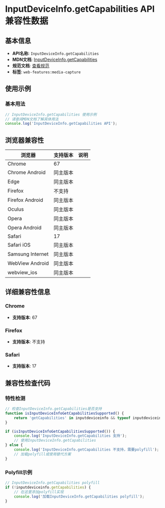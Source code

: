 # InputDeviceInfo.getCapabilities API 兼容性数据

## 基本信息

- **API名称**: `InputDeviceInfo.getCapabilities`
- **MDN文档**: [InputDeviceInfo.getCapabilities](https://developer.mozilla.org/docs/Web/API/InputDeviceInfo/getCapabilities)
- **规范文档**: [查看规范](https://w3c.github.io/mediacapture-main/#dom-inputdeviceinfo-getcapabilities)
- **标签**: `web-features:media-capture`

## 使用示例

### 基本用法

```javascript
// InputDeviceInfo.getCapabilities 使用示例
// 请查阅MDN文档了解具体用法
console.log('InputDeviceInfo.getCapabilities API');
```

## 浏览器兼容性

| 浏览器 | 支持版本 | 说明 |
|--------|----------|------|
| Chrome | 67 |  |
| Chrome Android | 同主版本 |  |
| Edge | 同主版本 |  |
| Firefox | 不支持 |  |
| Firefox Android | 同主版本 |  |
| Oculus | 同主版本 |  |
| Opera | 同主版本 |  |
| Opera Android | 同主版本 |  |
| Safari | 17 |  |
| Safari iOS | 同主版本 |  |
| Samsung Internet | 同主版本 |  |
| WebView Android | 同主版本 |  |
| webview_ios | 同主版本 |  |

## 详细兼容性信息

### Chrome

- **支持版本**: 67

### Firefox

- **支持版本**: 不支持

### Safari

- **支持版本**: 17

## 兼容性检查代码

### 特性检测

```javascript
// 检查InputDeviceInfo.getCapabilities是否支持
function isInputDeviceInfoGetCapabilitiesSupported() {
    return 'getCapabilities' in inputdeviceinfo && typeof inputdeviceinfo.getCapabilities === 'function';
}

if (isInputDeviceInfoGetCapabilitiesSupported()) {
    console.log('InputDeviceInfo.getCapabilities 支持');
    // 使用InputDeviceInfo.getCapabilities
} else {
    console.log('InputDeviceInfo.getCapabilities 不支持，需要polyfill');
    // 加载polyfill或使用替代方案
}
```

### Polyfill示例

```javascript
// InputDeviceInfo.getCapabilities polyfill
if (!inputdeviceinfo.getCapabilities) {
    // 在这里添加polyfill实现
    console.log('加载InputDeviceInfo.getCapabilities polyfill');
}
```

